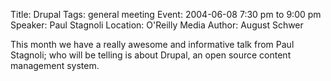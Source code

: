 Title: Drupal
Tags: general meeting
Event: 2004-06-08 7:30 pm to 9:00 pm
Speaker: Paul Stagnoli
Location: O'Reilly Media
Author: August Schwer 

This month we have a really awesome and informative talk from Paul Stagnoli; who will be telling is about Drupal, an open source content management system.
